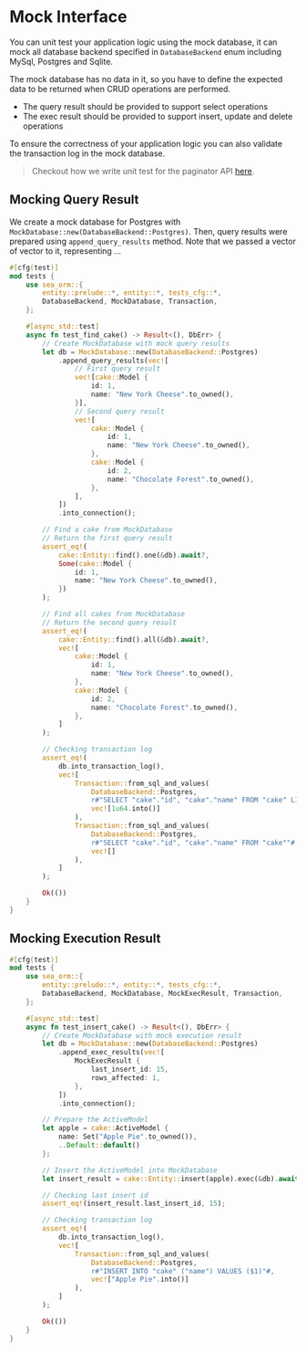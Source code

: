 # Mock Interface

You can unit test your application logic using the mock database, it can mock all database backend specified in `DatabaseBackend` enum including MySql, Postgres and Sqlite.

The mock database has no data in it, so you have to define the expected data to be returned when CRUD operations are performed.
- The query result should be provided to support select operations
- The exec result should be provided to support insert, update and delete operations

To ensure the correctness of your application logic you can also validate the transaction log in the mock database.

> Checkout how we write unit test for the paginator API [here](https://github.com/SeaQL/sea-orm/blob/master/src/executor/paginator.rs#L103).

## Mocking Query Result

We create a mock database for Postgres with `MockDatabase::new(DatabaseBackend::Postgres)`. Then, query results were prepared using `append_query_results` method. Note that we passed a vector of vector to it, representing ...

```rust
#[cfg(test)]
mod tests {
    use sea_orm::{
        entity::prelude::*, entity::*, tests_cfg::*,
        DatabaseBackend, MockDatabase, Transaction,
    };

    #[async_std::test]
    async fn test_find_cake() -> Result<(), DbErr> {
        // Create MockDatabase with mock query results
        let db = MockDatabase::new(DatabaseBackend::Postgres)
            .append_query_results(vec![
                // First query result
                vec![cake::Model {
                    id: 1,
                    name: "New York Cheese".to_owned(),
                }],
                // Second query result
                vec![
                    cake::Model {
                        id: 1,
                        name: "New York Cheese".to_owned(),
                    },
                    cake::Model {
                        id: 2,
                        name: "Chocolate Forest".to_owned(),
                    },
                ],
            ])
            .into_connection();

        // Find a cake from MockDatabase
        // Return the first query result
        assert_eq!(
            cake::Entity::find().one(&db).await?,
            Some(cake::Model {
                id: 1,
                name: "New York Cheese".to_owned(),
            })
        );

        // Find all cakes from MockDatabase
        // Return the second query result
        assert_eq!(
            cake::Entity::find().all(&db).await?,
            vec![
                cake::Model {
                    id: 1,
                    name: "New York Cheese".to_owned(),
                },
                cake::Model {
                    id: 2,
                    name: "Chocolate Forest".to_owned(),
                },
            ]
        );

        // Checking transaction log
        assert_eq!(
            db.into_transaction_log(),
            vec![
                Transaction::from_sql_and_values(
                    DatabaseBackend::Postgres,
                    r#"SELECT "cake"."id", "cake"."name" FROM "cake" LIMIT $1"#,
                    vec![1u64.into()]
                ),
                Transaction::from_sql_and_values(
                    DatabaseBackend::Postgres,
                    r#"SELECT "cake"."id", "cake"."name" FROM "cake""#,
                    vec![]
                ),
            ]
        );

        Ok(())
    }
}
```

## Mocking Execution Result



```rust
#[cfg(test)]
mod tests {
    use sea_orm::{
        entity::prelude::*, entity::*, tests_cfg::*,
        DatabaseBackend, MockDatabase, MockExecResult, Transaction,
    };

    #[async_std::test]
    async fn test_insert_cake() -> Result<(), DbErr> {
        // Create MockDatabase with mock execution result
        let db = MockDatabase::new(DatabaseBackend::Postgres)
            .append_exec_results(vec![
                MockExecResult {
                    last_insert_id: 15,
                    rows_affected: 1,
                },
            ])
            .into_connection();

        // Prepare the ActiveModel
        let apple = cake::ActiveModel {
            name: Set("Apple Pie".to_owned()),
            ..Default::default()
        };

        // Insert the ActiveModel into MockDatabase
        let insert_result = cake::Entity::insert(apple).exec(&db).await?;

        // Checking last insert id
        assert_eq!(insert_result.last_insert_id, 15);

        // Checking transaction log
        assert_eq!(
            db.into_transaction_log(),
            vec![
                Transaction::from_sql_and_values(
                    DatabaseBackend::Postgres,
                    r#"INSERT INTO "cake" ("name") VALUES ($1)"#,
                    vec!["Apple Pie".into()]
                ),
            ]
        );

        Ok(())
    }
}
```
